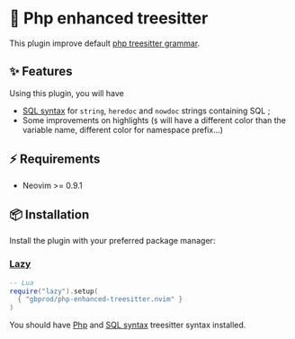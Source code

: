 # 🔦 Php enhanced treesitter

This plugin improve default [php treesitter grammar](https://github.com/tree-sitter/tree-sitter-php).

## ✨ Features

Using this plugin, you will have

- [SQL syntax](https://github.com/derekstride/tree-sitter-sql) for `string`, `heredoc` and `nowdoc` strings containing SQL ;
- Some improvements on highlights (`$` will have a different color than the variable name, different color for namespace prefix...)

## ⚡️ Requirements

- Neovim >= 0.9.1

## 📦 Installation

Install the plugin with your preferred package manager:

### [Lazy](https://github.com/folke/lazy.nvim)

```lua
-- Lua
require("lazy").setup(
  { "gbprod/php-enhanced-treesitter.nvim" }
)
```

You should have [Php](https://github.com/tree-sitter/tree-sitter-php) and
[SQL syntax](https://github.com/derekstride/tree-sitter-sql) treesitter syntax installed.
